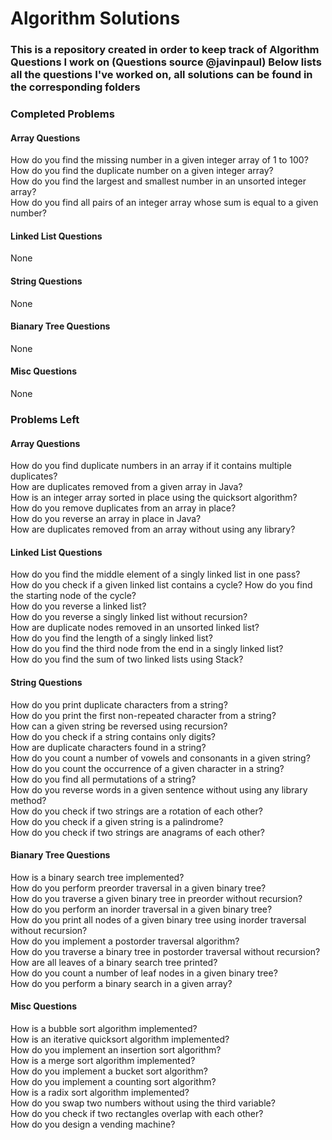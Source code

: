 # Algorithm Solutions
### This is a repository created in order to keep track of Algorithm Questions I work on (Questions source @javinpaul) Below lists all the questions I've worked on, all solutions can be found in the corresponding folders

### Completed Problems
#### Array Questions
How do you find the missing number in a given integer array of 1 to 100?<br>
How do you find the duplicate number on a given integer array?<br>
How do you find the largest and smallest number in an unsorted integer array?<br>
How do you find all pairs of an integer array whose sum is equal to a given number?<br>

#### Linked List Questions
None
#### String Questions
None
#### Bianary Tree Questions
None
#### Misc Questions
None

### Problems Left
#### Array Questions
How do you find duplicate numbers in an array if it contains multiple duplicates?<br>
How are duplicates removed from a given array in Java?<br>
How is an integer array sorted in place using the quicksort algorithm?<br>
How do you remove duplicates from an array in place?<br>
How do you reverse an array in place in Java?<br>
How are duplicates removed from an array without using any library?

#### Linked List Questions
How do you find the middle element of a singly linked list in one pass?<br>
How do you check if a given linked list contains a cycle? How do you find the starting node of the cycle?<br>
How do you reverse a linked list?<br>
How do you reverse a singly linked list without recursion?<br>
How are duplicate nodes removed in an unsorted linked list?<br>
How do you find the length of a singly linked list?<br>
How do you find the third node from the end in a singly linked list?<br>
How do you find the sum of two linked lists using Stack?

#### String Questions
How do you print duplicate characters from a string? <br>
How do you print the first non-repeated character from a string? <br>
How can a given string be reversed using recursion? <br>
How do you check if a string contains only digits? <br>
How are duplicate characters found in a string? <br>
How do you count a number of vowels and consonants in a given string? <br>
How do you count the occurrence of a given character in a string? <br>
How do you find all permutations of a string? <br>
How do you reverse words in a given sentence without using any library method?<br>
How do you check if two strings are a rotation of each other?<br>
How do you check if a given string is a palindrome?<br>
How do you check if two strings are anagrams of each other? 

#### Bianary Tree Questions
How is a binary search tree implemented? <br>
How do you perform preorder traversal in a given binary tree? <br>
How do you traverse a given binary tree in preorder without recursion? <br>
How do you perform an inorder traversal in a given binary tree? <br>
How do you print all nodes of a given binary tree using inorder traversal without recursion? <br>
How do you implement a postorder traversal algorithm?<br>
How do you traverse a binary tree in postorder traversal without recursion? <br>
How are all leaves of a binary search tree printed? <br>
How do you count a number of leaf nodes in a given binary tree? <br>
How do you perform a binary search in a given array? <br>

#### Misc Questions
How is a bubble sort algorithm implemented? <br>
How is an iterative quicksort algorithm implemented?<br>
How do you implement an insertion sort algorithm?<br>
How is a merge sort algorithm implemented? <br>
How do you implement a bucket sort algorithm?<br>
How do you implement a counting sort algorithm?<br>
How is a radix sort algorithm implemented?<br>
How do you swap two numbers without using the third variable?<br>
How do you check if two rectangles overlap with each other?<br>
How do you design a vending machine?<br>
